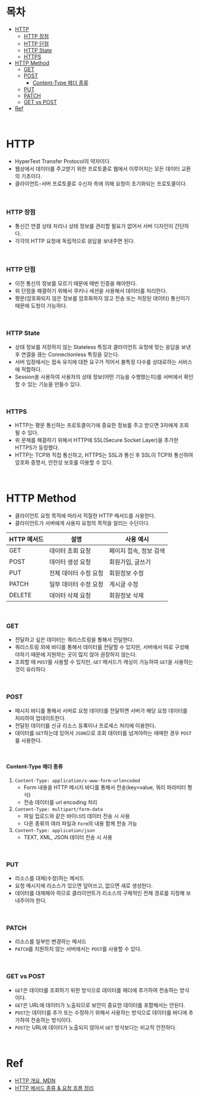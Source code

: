 # 목차

- [HTTP](#http)
  - [HTTP 장점](#http-장점)
  - [HTTP 단점](#http-단점)
  - [HTTP State](#http-state)
  - [HTTPS](#https)
- [HTTP Method](#http-method)
  - [GET](#get)
  - [POST](#post)
    - [Content-Type 헤더 종류](#content-type-헤더-종류)
  - [PUT](#put)
  - [PATCH](#patch)
  - [GET vs POST](#get-vs-post)
- [Ref](#ref)

<br>

# HTTP

- HyperText Transfer Protocol의 약자이다.
- 웹상에서 데이터를 주고받기 위한 프로토콜로 웹에서 이루어지는 모든 데이터 교환의 기초이다.
- 클라이언트-서버 프로토콜로 수신자 측에 의해 요청이 초기화되는 프로토콜이다.

<br>

### HTTP 장점

- 통신간 연결 상태 처리나 상태 정보를 관리할 필요가 없어서 서버 디자인이 간단하다.
- 각각의 HTTP 요청에 독립적으로 응답을 보내주면 된다.

<br>

### HTTP 단점

- 이전 통신의 정보를 모르기 때문에 매번 인증을 해야한다.
- 위 단점을 해결하기 위해서 쿠키나 세션을 사용해서 데이터를 처리한다.
- 평문(암호화되지 않은 정보를 암호화하지 않고 전송 또는 저장된 데이터) 통신이기 때문에 도청이 가능하다.

<br>

### HTTP State

- 상태 정보를 저장하지 않는 Stateless 특징과 클라이언트 요청에 맞는 응답을 보낸 후 연결을 끊는 Connectionless 특징을 갖는다.
- 서버 입장에서는 접속 유지에 대한 요구가 적어서 불특정 다수를 상대로하는 서비스에 적합하다.
- Session을 사용하여 사용자의 상태 정보(어떤 기능을 수행했는지)를 서버에서 확인할 수 있는 기능을 만들수 있다.

<br>

### HTTPS

- HTTP는 평문 통신하는 프로토콜이기에 중요한 정보를 주고 받으면 3자에게 조회될 수 있다.
- 위 문제를 해결하기 위해서 HTTP에 SSL(Secure Socket Layer)을 추가한 HTTPS가 등장했다.
- HTTP는 TCP와 직접 통신하고, HTTPS는 SSL과 통신 후 SSL이 TCP와 통신하여 암호화 증명서, 안전성 보호를 이용할 수 있다.

<br>

# HTTP Method

- 클라이언트 요청 목적에 따라서 적절한 HTTP 메서드를 사용한다.
- 클라이언트가 서버에게 사용자 요청의 목적을 알리는 수단이다.

| HTTP 메서드 | 설명                  | 사용 예시              |
| ----------- | --------------------- | ---------------------- |
| GET         | 데이터 조회 요청      | 페이지 접속, 정보 검색 |
| POST        | 데이터 생성 요청      | 회원가입, 글쓰기       |
| PUT         | 전체 데이터 수정 요청 | 회원정보 수정          |
| PATCH       | 일부 데이터 수정 요청 | 게시글 수정            |
| DELETE      | 데이터 삭제 요청      | 회원정보 삭제          |

<br>

### GET

- 전달하고 싶은 데이터는 쿼리스트링을 통해서 전달한다.
- 쿼리스트링 외에 바디를 통해서 데이터를 전달할 수 있지만, 서버에서 따로 구성해야하기 때문에 지원하는 곳이 많지 않아 권장하지 않는다.
- 조회할 때 `POST`를 사용할 수 있지만, `GET` 메서드가 캐싱이 가능하여 `GET`을 사용하는 것이 유리하다.

<br>

### POST

- 메시지 바디를 통해서 서버로 요청 데이터를 전달하면 서버가 해당 요청 데이터를 처리하여 업데이트한다.
- 전달된 데이터를 신규 리소스 등록이나 프로세스 처리에 이용한다.
- 데이터를 `GET`하는데 있어서 `JSON`으로 조회 데이터를 넘겨야하는 애매한 경우 `POST`를 사용한다.

<br>

#### Content-Type 헤더 종류

1. `Content-Type: application/x-www-form-urlencoded`
   - Form 내용을 HTTP 메시지 바디를 통해서 전송(key=value, 쿼리 파라미터 형식)
   - 전송 데이터를 url encoding 처리
2. `Content-Type: multipart/form-data`
   - 파일 업로드와 같은 바이너리 데이터 전송 시 사용
   - 다른 종류의 여러 파일과 `Form`의 내용 함께 전송 가능
3. `Content-Type: application/json`
   - TEXT, XML, JSON 데이터 전송 시 사용

<br>

### PUT

- 리소스를 대체(수정)하는 메서드
- 요청 메시지에 리소스가 있으면 덮어쓰고, 없으면 새로 생성한다.
- 데이터를 대체해야 하므로 클라이언트가 리소스의 구체적인 전체 경로를 지정해 보내주어야 한다.

<br>

### PATCH

- 리소스를 일부만 변경하는 메서드
- `PATCH`를 지원하지 않는 서버에서는 `POST`를 사용할 수 있다.

<br>

### GET vs POST

- `GET`은 데이터를 조회하기 위한 방식으로 데이터를 헤더에 추가하여 전송하는 방식이다.
- `GET`은 URL에 데이터가 노출되므로 보안이 중요한 데이터를 포함해서는 안된다.
- `POST`는 데이터를 추가 또는 수정하기 위해서 사용하는 방식으로 데이터를 바디에 추가하여 전송하는 방식이다.
- `POST`는 URL에 데이터가 노출되지 않아서 `GET` 방식보다는 비교적 안전하다.

<br>

# Ref

- [HTTP 개요, MDN](https://developer.mozilla.org/ko/docs/Web/HTTP/Overview)
- [HTTP 메서드 종류 & 요청 흐름 정리](https://inpa.tistory.com/entry/WEB-%F0%9F%8C%90-HTTP-%EB%A9%94%EC%84%9C%EB%93%9C-%EC%A2%85%EB%A5%98-%ED%86%B5%EC%8B%A0-%EA%B3%BC%EC%A0%95-%F0%9F%92%AF-%EC%B4%9D%EC%A0%95%EB%A6%AC)
